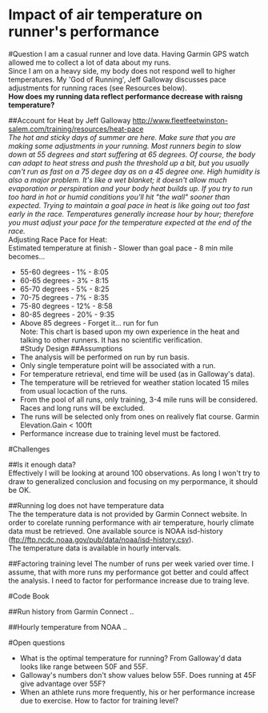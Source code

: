 Impact of air temperature on runner's performance
=================================================


#Question
I am a casual runner and love data.  Having Garmin GPS watch allowed me to collect a lot of data about my runs.  
Since I am on a heavy side, my body does not respond well to higher temperatures. 
My 'God of Running', Jeff Galloway discusses pace adjustments for running races (see Resources below).  
**How does my running data reflect performance decrease with raisng temperature?**

##Account for Heat by Jeff Galloway
http://www.fleetfeetwinston-salem.com/training/resources/heat-pace  
_The hot and sticky days of summer are here. Make sure that you are making some adjustments in your running. Most runners begin to slow down at 55 degrees and start suffering at 65 degrees. Of course, the body can adapt to heat stress and push the threshold up a bit, but you usually can't run as fast on a 75 degee day as on a 45 degree one. High humidity is also a major problem. It's like a wet blanket; it doesn't allow much evaporation or perspiration and your body heat builds up.
If you try to run too hard in hot or humid conditions you'll hit "the wall" sooner than expected. Trying to maintain a goal pace in heat is like going out too fast early in the race. Temperatures generally increase hour by hour; therefore you must adjust your pace for the temperature expected at the end of the race._  
Adjusting Race Pace for Heat:  
Estimated temperature at finish - Slower than goal pace - 8 min mile becomes...  
* 55-60 degrees - 1% - 8:05  
* 60-65 degrees - 3% - 8:15  
* 65-70 degrees - 5% - 8:25  
* 70-75 degrees - 7% - 8:35  
* 75-80 degrees - 12% - 8:58  
* 80-85 degrees - 20% - 9:35  
* Above 85 degrees - Forget it... run for fun  
Note: This chart is based upon my own experience in the heat and talking to other runners. It has no scientific verification.  
#Study Design
##Assumptions
* The analysis will be performed on run by run basis.  
* Only single temperature point will be associated with a run.  
* For temperature retrieval, end time will be used (as in Galloway's data).  
* The temperature will be retrieved for weather station located 15 miles from usual locaction of the runs.  
* From the pool of all runs, only training, 3-4 mile runs will be considered.  Races and long runs will be excluded.  
* The runs will be selected only from ones on realively flat course.  Garmin Elevation.Gain < 100ft
* Performance increase due to training level must be factored.  


#Challenges

##Is it enough data?  
Effectively I will be looking at around 100 observations.  As long I won't try to draw to generalized conclusion and focusing on my perpormance, it should be OK.  

##Running log does not have temperature data  
The the temperature data is not provided by Garmin Connect website.  In order to corelate running performance with air temperature, hourly climate data must be retrieved.  One available source is NOAA isd-history (ftp://ftp.ncdc.noaa.gov/pub/data/noaa/isd-history.csv).  
The temperature data is available in hourly intervals.  

##Factoring training level
The number of runs per week varied over time.  I assume, that with more runs my performance got better and could affect the analysis.  I need to factor for performance increase due to traing leve.  

#Code Book

##Run history from Garmin Connect
..  

##Hourly temperature from NOAA
..   


#Open questions
* What is the optimal temperature for running? From Galloway'd data looks like range between 50F and 55F.  
* Galloway's numbers don't show values below 55F. Does running at 45F give advantage over 55F?  
* When an athlete runs more frequently, his or her performance increase due to exercise. How to factor for training level?  

